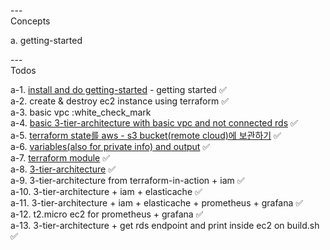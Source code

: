 
---\
Concepts


a. getting-started



---\
Todos


a-1. [install and do getting-started](https://developer.hashicorp.com/terraform/tutorials/aws-get-started/install-cli) - getting started :white_check_mark:\
a-2. create & destroy ec2 instance using terraform :white_check_mark:\
a-3. basic vpc :white_check_mark\
a-4. [basic 3-tier-architecture with basic vpc and not connected rds](https://www.youtube.com/watch?v=7xngnjfIlK4) :white_check_mark:\
a-5. [terraform state를 aws - s3 bucket(remote cloud)에 보관하기](https://www.youtube.com/watch?v=7xngnjfIlK4) :white_check_mark:\
a-6. [variables(also for private info) and output](https://www.youtube.com/watch?v=7xngnjfIlK4) :white_check_mark:\
a-7. [terraform module](https://www.youtube.com/watch?v=7xngnjfIlK4) :white_check_mark:\
a-8. [3-tier-architecture](https://github.com/midejoe/3tierarchitecture-Terraform) :white_check_mark:\
a-9. 3-tier-architecture from terraform-in-action + iam :white_check_mark:\
a-10. 3-tier-architecture + iam + elasticache :white_check_mark:\
a-11. 3-tier-architecture + iam + elasticache + prometheus + grafana :white_check_mark:\
a-12. t2.micro ec2 for prometheus + grafana :white_check_mark:\
a-13. 3-tier-architecture + get rds endpoint and print inside ec2 on build.sh :white_check_mark:
